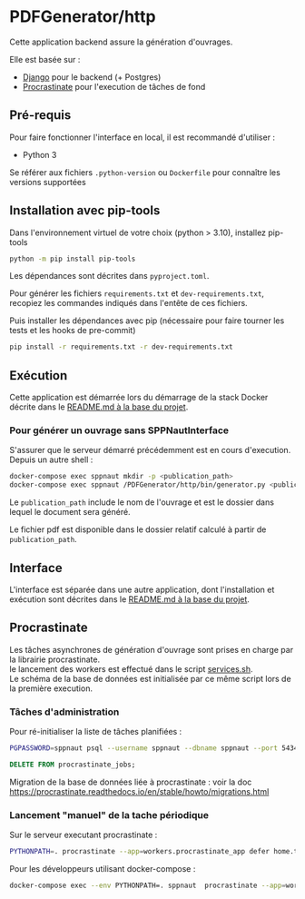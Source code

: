 # PDFGenerator/http

Cette application backend assure la génération d'ouvrages.

Elle est basée sur :
-   [Django](https://www.djangoproject.com) pour le backend (+ Postgres)
-   [Procrastinate](https://www.djangoproject.com) pour l'execution de tâches de fond

## Pré-requis

Pour faire fonctionner l'interface en local, il est recommandé d'utiliser :

-   Python 3
  
Se référer aux fichiers `.python-version` ou `Dockerfile` pour connaître les versions supportées 

## Installation avec pip-tools

Dans l'environnement virtuel de votre choix (python > 3.10), installez pip-tools

```sh
python -m pip install pip-tools
```

Les dépendances sont décrites dans `pyproject.toml`.

Pour générer les fichiers `requirements.txt` et `dev-requirements.txt`, recopiez les commandes indiqués dans l'entête de ces fichiers.

Puis installer les dépendances avec pip (nécessaire pour faire tourner les tests et les hooks de pre-commit)

```sh
pip install -r requirements.txt -r dev-requirements.txt
```

## Exécution

Cette application est démarrée lors du démarrage de la stack Docker décrite dans le [README.md à la base du projet](../../README.md).  


### Pour générer un ouvrage sans SPPNautInterface

S'assurer que le serveur démarré précédemment est en cours d'execution.   
Depuis un autre shell : 

```sh
docker-compose exec sppnaut mkdir -p <publication_path>
docker-compose exec sppnaut /PDFGenerator/http/bin/generator.py <publication_path> --s3_endpoint <S3_ENDPOINT> --s3_source_path s3://<S3_BUCKET_REFERENTIEL_PREPARATION>/<ouvrage>
```

Le `publication_path` include le nom de l'ouvrage et est le dossier dans lequel le document sera généré.

Le fichier pdf est disponible dans le dossier relatif calculé à partir de `publication_path`.

## Interface

L'interface est séparée dans une autre application, dont l'installation et exécution sont décrites dans le [README.md à la base du projet](../../README.md).

## Procrastinate

Les tâches asynchrones de génération d'ouvrage sont prises en charge par la librairie procrastinate.  
le lancement des workers est effectué dans le script [services.sh](./services.sh).  
Le schéma de la base de données est initialisée par ce même script lors de la première execution.

### Tâches d'administration

Pour ré-initialiser la liste de tâches planifiées :

```bash
PGPASSWORD=sppnaut psql --username sppnaut --dbname sppnaut --port 5434 -h localhost
```

```sql
DELETE FROM procrastinate_jobs;
```

Migration de la base de données liée à procrastinate :
voir la doc https://procrastinate.readthedocs.io/en/stable/howto/migrations.html

### Lancement "manuel" de la tache périodique

Sur le serveur executant procrastinate :

```bash
PYTHONPATH=. procrastinate --app=workers.procrastinate_app defer home.tasks.generate_all_updated_ouvrage_from_production '{"timestamp": 0}'
```

Pour les développeurs utilisant docker-compose :

```bash
docker-compose exec --env PYTHONPATH=. sppnaut  procrastinate --app=workers.procrastinate_app defer home.tasks.generate_all_updated_ouvrage_from_production '{"timestamp": 0}'
```
